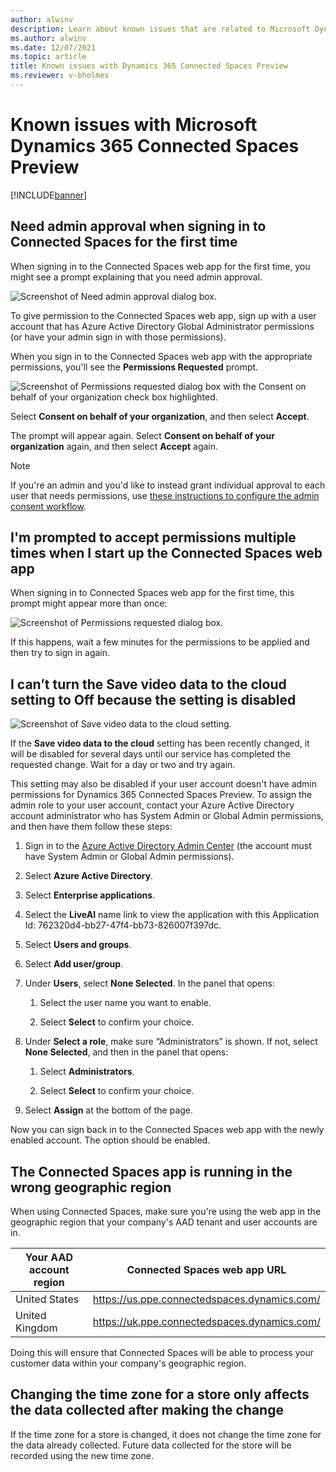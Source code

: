 ```yaml
---
author: alwinv
description: Learn about known issues that are related to Microsoft Dynamics 365 Connected Spaces Preview.
ms.author: alwinv
ms.date: 12/07/2021
ms.topic: article
title: Known issues with Dynamics 365 Connected Spaces Preview
ms.reviewer: v-bholmes
---
```


# Known issues with Microsoft Dynamics 365 Connected Spaces Preview

[!INCLUDE[banner](includes/banner.md)]

## Need admin approval when signing in to Connected Spaces for the first time

When signing in to the Connected Spaces web app for the first time, you might see a prompt explaining that you need admin approval.

![Screenshot of Need admin approval dialog box.](media/setup-need-admin-approval.jpg "Screenshot of Need admin approval dialog box")

To give permission to the Connected Spaces web app, sign up with a user account that has Azure Active Directory Global Administrator permissions (or have your admin sign in with those permissions). 

When you sign in to the Connected Spaces web app with the appropriate permissions, you'll see the **Permissions Requested** prompt.

![Screenshot of Permissions requested dialog box with the Consent on behalf of your organization check box highlighted.](media/setup-admin-consent.jpg "Screenshot of Permissions requested dialog box with the Consent on behalf of your organization check box highlighted")

Select **Consent on behalf of your organization**, and then select **Accept**.

The prompt will appear again. Select **Consent on behalf of your organization** again, and then select **Accept** again.

> [!NOTE]
> If you're an admin and you'd like to instead grant individual approval to each user that needs permissions, use [these instructions to configure the admin consent workflow](https://docs.microsoft.com/azure/active-directory/manage-apps/configure-admin-consent-workflow).

## I'm prompted to accept permissions multiple times when I start up the Connected Spaces web app

When signing in to Connected Spaces web app for the first time, this prompt might appear more than once:

![Screenshot of Permissions requested dialog box.](media/setup-permissions-requested.jpg "Screenshot of Permissions requested dialog box")

If this happens, wait a few minutes for the permissions to be applied and then try to sign in again.

## I can’t turn the Save video data to the cloud setting to Off because the setting is disabled
 
![Screenshot of Save video data to the cloud setting.](media/known-issues-cloud-storage.jpg "Screenshot of Save video data to the cloud setting")

If the **Save video data to the cloud** setting has been recently changed, it will be disabled for several days until our service has completed the requested change. Wait for a day or two and try again.

This setting may also be disabled if your user account doesn't have admin permissions for Dynamics 365 Connected Spaces Preview. To assign the admin role to your user account, contact your Azure Active Directory account administrator who has System Admin or Global Admin permissions, and then have them follow these steps:

1.	Sign in to the [Azure Active Directory Admin Center](https://aad.portal.azure.com/) (the account must have System Admin or Global Admin permissions).

2.	Select **Azure Active Directory**.

3.	Select **Enterprise applications**.

4.	Select the **LiveAI** name link to view the application with this Application Id: 762320d4-bb27-47f4-bb73-826007f397dc.

5.	Select **Users and groups**.

6.	Select **Add user/group**.

7.	Under **Users**, select **None Selected**. In the panel that opens:

    1.	Select the user name you want to enable.

    2.	Select **Select** to confirm your choice.

8.	Under **Select a role**, make sure “Administrators” is shown. If not, select **None Selected**, and then in the panel that opens:

    1.	Select **Administrators**.

    2.	Select **Select** to confirm your choice.

9.	Select **Assign** at the bottom of the page.

Now you can sign back in to the Connected Spaces web app with the newly enabled account. The option should be enabled.

## The Connected Spaces app is running in the wrong geographic region

When using Connected Spaces, make sure you're using the web app in the geographic region that your company's AAD tenant and user accounts are in.

| Your AAD account region | Connected Spaces web app URL |
| --- | --- |
| United States | https://us.ppe.connectedspaces.dynamics.com/ |
| United Kingdom | https://uk.ppe.connectedspaces.dynamics.com/ |

Doing this will ensure that Connected Spaces will be able to process your customer data within your company's geographic region.

## Changing the time zone for a store only affects the data collected after making the change

If the time zone for a store is changed, it does not change the time zone for the data already collected. Future data collected for the store will be recorded using the new time zone.


